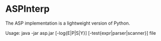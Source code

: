 # ASPInterp
The ASP implementation is a lightweight version of Python.

Usage: java -jar asp.jar [-log{E|P|S|Y}] [-test{expr|parser|scanner}] file
